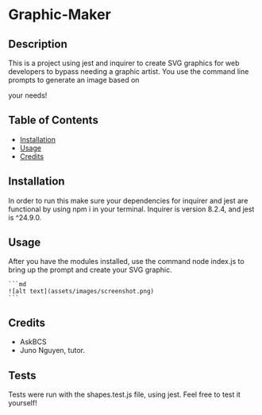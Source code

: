 # Graphic-Maker

## Description

This is a project using jest and inquirer to create SVG graphics for web developers to bypass needing a graphic artist. You use the command line prompts to generate an image based on

your needs!

## Table of Contents

- [Installation](#installation)
- [Usage](#usage)
- [Credits](#credits)

## Installation

In order to run this make sure your dependencies for inquirer and jest are functional by using npm i in your terminal. Inquirer is version 8.2.4, and jest is ^24.9.0.

## Usage

After you have the modules installed, use the command node index.js to bring up the prompt and create your SVG graphic.

    ```md
    ![alt text](assets/images/screenshot.png)
    ```

## Credits

- AskBCS
- Juno Nguyen, tutor.

## Tests

Tests were run with the shapes.test.js file, using jest. Feel free to test it yourself!

